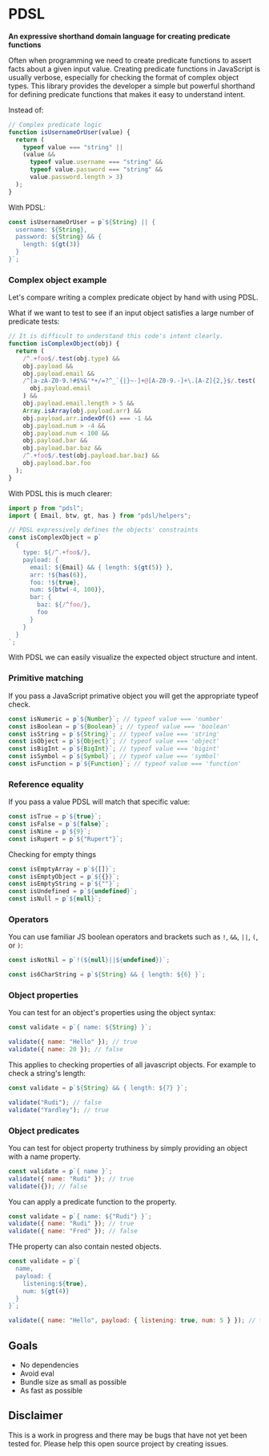 # PDSL

**An expressive shorthand domain language for creating predicate functions**

Often when programming we need to create predicate functions to assert facts about a given input value. Creating predicate functions in JavaScript is usually verbose, especially for checking the format of complex object types. This library provides the developer a simple but powerful shorthand for defining predicate functions that makes it easy to understand intent.

Instead of:

```js
// Complex predicate logic
function isUsernameOrUser(value) {
  return (
    typeof value === "string" ||
    (value &&
      typeof value.username === "string" &&
      typeof value.password === "string" &&
      value.password.length > 3)
  );
}
```

With PDSL:

```js
const isUsernameOrUser = p`${String} || {
  username: ${String}, 
  password: ${String} && { 
    length: ${gt(3)}
  }
}`;
```

### Complex object example

Let's compare writing a complex predicate object by hand with using PDSL.

What if we want to test to see if an input object satisfies a large number of predicate tests:

```js
// It is difficult to understand this code's intent clearly.
function isComplexObject(obj) {
  return (
    /^.+foo$/.test(obj.type) &&
    obj.payload &&
    obj.payload.email &&
    /^[a-zA-Z0-9.!#$%&'*+/=?^_`{|}~-]+@[A-Z0-9.-]+\.[A-Z]{2,}$/.test(
      obj.payload.email
    ) &&
    obj.payload.email.length > 5 &&
    Array.isArray(obj.payload.arr) &&
    obj.payload.arr.indexOf(6) === -1 &&
    obj.payload.num > -4 &&
    obj.payload.num < 100 &&
    obj.payload.bar &&
    obj.payload.bar.baz &&
    /^.+foo$/.test(obj.payload.bar.baz) &&
    obj.payload.bar.foo
  );
}
```

With PDSL this is much clearer:

```js
import p from "pdsl";
import { Email, btw, gt, has } from "pdsl/helpers";

// PDSL expressively defines the objects' constraints
const isComplexObject = p`
  {
    type: ${/^.+foo$/},
    payload: {
      email: ${Email} && { length: ${gt(5)} },
      arr: !${has(6)},
      foo: !${true},
      num: ${btw(-4, 100)},
      bar: {
        baz: ${/^foo/},
        foo
      }
    }
  }
`;
```

With PDSL we can easily visualize the expected object structure and intent.

### Primitive matching

If you pass a JavaScript primative object you will get the appropriate typeof check.

```js
const isNumeric = p`${Number}`; // typeof value === 'number'
const isBoolean = p`${Boolean}`; // typeof value === 'boolean'
const isString = p`${String}`; // typeof value === 'string'
const isObject = p`${Object}`; // typeof value === 'object'
const isBigInt = p`${BigInt}`; // typeof value === 'bigint'
const isSymbol = p`${Symbol}`; // typeof value === 'symbol'
const isFunction = p`${Function}`; // typeof value === 'function'
```

### Reference equality

If you pass a value PDSL will match that specific value:

```js
const isTrue = p`${true}`;
const isFalse = p`${false}`;
const isNine = p`${9}`;
const isRupert = p`${"Rupert"}`;
```

Checking for empty things

```js
const isEmptyArray = p`${[]}`;
const isEmptyObject = p`${{}}`;
const isEmptyString = p`${""}`;
const isUndefined = p`${undefined}`;
const isNull = p`${null}`;
```

### Operators

You can use familiar JS boolean operators and brackets such as `!`, `&&`, `||`, `(`, or `)`:

```js
const isNotNil = p`!(${null}||${undefined})`;
```

```js
const is6CharString = p`${String} && { length: ${6} }`;
```

### Object properties

You can test for an object's properties using the object syntax:

```js
const validate = p`{ name: ${String} }`;

validate({ name: "Hello" }); // true
validate({ name: 20 }); // false
```

This applies to checking properties of all javascript objects. For example to check a string's length:

```js
const validate = p`${String} && { length: ${7} }`;

validate("Rudi"); // false
validate("Yardley"); // true
```

### Object predicates

You can test for object property truthiness by simply providing an object with a name property.

```js
const validate = p`{ name }`;
validate({ name: "Rudi" }); // true
validate({}); // false
```

You can apply a predicate function to the property.

```js
const validate = p`{ name: ${"Rudi"} }`;
validate({ name: "Rudi" }); // true
validate({ name: "Fred" }); // false
```

THe property can also contain nested objects.

```js
const validate = p`{ 
  name, 
  payload: {
    listening:${true},
    num: ${gt(4)}
  } 
}`;

validate({ name: "Hello", payload: { listening: true, num: 5 } }); // true
```

## Goals

- No dependencies
- Avoid eval
- Bundle size as small as possible
- As fast as possible

## Disclaimer

This is a work in progress and there may be bugs that have not yet been tested for. Please help this open source project by creating issues.
